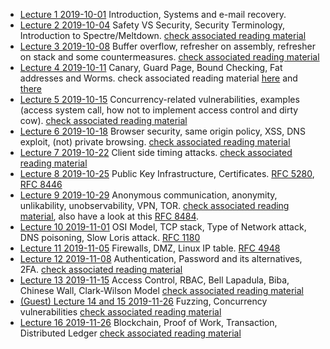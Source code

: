 - [Lecture 1 2019-10-01](./2019-10-01.pdf) Introduction, Systems and e-mail recovery.
- [Lecture 2 2019-10-04](./2019-10-04.pdf) Safety VS Security, Security Terminology, Introduction to Spectre/Meltdown. [check associated reading material](https://github.com/bris-sys-sec/reading/tree/master/lecture2-specter-meltdown)
- [Lecture 3 2019-10-08](./2019-10-08.pdf) Buffer overflow, refresher on assembly, refresher on stack and some countermeasures. [check associated reading material](https://github.com/bris-sys-sec/reading/tree/master/lecture3-buffer-overflow)
- [Lecture 4 2019-10-11](./2019-10-11.pdf) Canary, Guard Page, Bound Checking, Fat addresses and Worms. check associated reading material [here](https://github.com/bris-sys-sec/reading/tree/master/lecture3-buffer-overflow) and [there](https://github.com/bris-sys-sec/reading/tree/master/lecture4-worms)
- [Lecture 5 2019-10-15](./2019-10-15.pdf) Concurrency-related vulnerabilities, examples (access system call, how not to implement access control and dirty cow). [check associated reading material](https://github.com/bris-sys-sec/reading/tree/master/lecture5-concurrency)
- [Lecture 6 2019-10-18](./2019-10-18.pdf) Browser security, same origin policy, XSS, DNS exploit, (not) private browsing. [check associated reading material](https://github.com/bris-sys-sec/reading/tree/master/lecture6-browser)
- [Lecture 7 2019-10-22](./2019-10-22.pdf) Client side timing attacks. [check associated reading material](https://github.com/bris-sys-sec/reading/tree/master/lecture7-timing-attack)
- [Lecture 8 2019-10-25](./2019-10-25.pdf) Public Key Infrastructure, Certificates. [RFC 5280](https://tools.ietf.org/html/rfc5280), [RFC 8446](https://tools.ietf.org/html/rfc8446)
- [Lecture 9 2019-10-29](./2019-10-29.pdf) Anonymous communication, anonymity, unlikability, unobservability, VPN, TOR. [check associated reading material](https://github.com/bris-sys-sec/reading/tree/master/lecture9-anonimity), also have a look at this [RFC 8484](https://tools.ietf.org/html/rfc8484).
- [Lecture 10 2019-11-01](./2019-11-01.pdf) OSI Model, TCP stack, Type of Network attack, DNS poisoning, Slow Loris attack. [RFC 1180](https://tools.ietf.org/html/rfc1180)
- [Lecture 11 2019-11-05](./2019-11-05.pdf) Firewalls, DMZ, Linux IP table. [RFC 4948](https://tools.ietf.org/html/rfc4948)
- [Lecture 12 2019-11-08](./2019-11-08.pdf) Authentication, Password and its alternatives, 2FA. [check associated reading material](https://github.com/bris-sys-sec/reading/tree/master/lecture11-authentication)
- [Lecture 13 2019-11-15](./2019-11-15.pdf) Access Control, RBAC, Bell Lapadula, Biba, Chinese Wall, Clark-Wilson Model [check associated reading material](https://github.com/bris-sys-sec/reading/tree/master/lecture12-access-control)
- [(Guest) Lecture 14 and 15 2019-11-26](./2019-11-26.pdf) Fuzzing, Concurrency vulnerabilities [check associated reading material](https://github.com/bris-sys-sec/reading/tree/master/lecture14-fuzzing)
- [Lecture 16 2019-11-26](./2019-12-06.pdf) Blockchain, Proof of Work, Transaction, Distributed Ledger [check associated reading material](https://github.com/bris-sys-sec/reading/tree/master/lecture16-blockchain)
